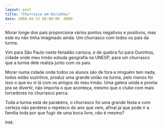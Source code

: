 ```yaml
---
layout: post
title: "Churrasco em Ourinhos"
date: 2008-04-22 08:00:00 -0000
---
```


Morar longe dos pais proporciona vários pontos negativos e positivos, mas este eu não tinha imaginado ainda. Um churrasco com todos os pais da turma.

Vim para São Paulo neste feriadão carioca, e de quebra fui para Ourinhos, cidade onde meu irmão estuda geografia na UNESP, para um churrasco que a turma dele realiza junto com os pais.

Morar numa cidade onde todos os alunos são de fora e ninguém tem nada, todos estão sozinhos, produz uma grande união na turma, pelo menos foi isso o que eu vi lá com os amigos do meu irmão. Uma galera unida e pronta pra se divertir, não importa o que aconteça, mesmo que o clube com mais torcedores no churrasco perca.

Toda a turma está de parabéns, o churrasco foi uma grande festa e com certeza não perderei o repeteco do ano que vem, afinal ja´que pode ir a família toda por que fugir de uma boca livre, não é mesmo?

Inté.